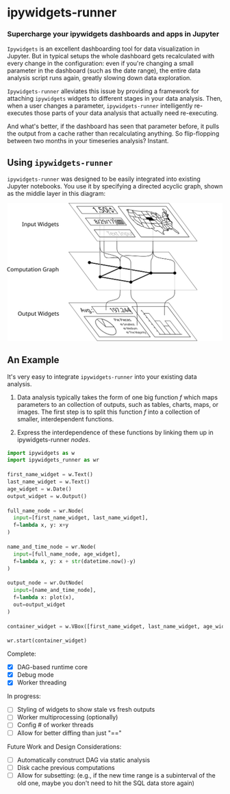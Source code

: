 # ipywidgets-runner
### Supercharge your ipywidgets dashboards and apps in Jupyter

`Ipywidgets` is an excellent dashboarding tool for data visualization in Jupyter.
But in typical setups the whole dashboard gets recalculated with every change in the configuration: even if you're changing a small parameter in the dashboard (such as the date range), the entire data analysis script runs again, greatly slowing down data exploration.

`Ipywidgets-runner` alleviates this issue by providing a framework for attaching `ipywidgets` widgets to different stages in your data analysis.
Then, when a user changes a parameter, `ipywidgets-runner` intelligently re-executes those parts of your data analysis that actually need re-executing.

And what's better, if the dashboard has seen that parameter before, it pulls the output from a cache rather than recalculating anything.
So flip-flopping between two months in your timeseries analysis?
Instant.

## Using `ipywidgets-runner`

`ipywidgets-runner` was designed to be easily integrated into existing Jupyter notebooks.
You use it by specifying a directed acyclic graph, shown as the middle layer in this diagram:

![](overview.svg)

## An Example

It's very easy to integrate `ipywidgets-runner` into your existing data analysis.

1. Data analysis typically takes the form of one big function _f_ which maps parameters to an collection of outputs, such as tables, charts, maps, or images.
The first step is to split this function _f_ into a collection of smaller, interdependent functions.

2. Express the interdependence of these functions by linking them up in ipywidgets-runner _nodes_.


```python
import ipywidgets as w
import ipywidgets_runner as wr

first_name_widget = w.Text()
last_name_widget = w.Text()
age_widget = w.Date()
output_widget = w.Output()

full_name_node = wr.Node(
  input=[first_name_widget, last_name_widget],
  f=lambda x, y: x+y
)
  
name_and_time_node = wr.Node(
  input=[full_name_node, age_widget],
  f=lambda x, y: x + str(datetime.now()-y)
)

output_node = wr.OutNode(
  input=[name_and_time_node],
  f=lambda x: plot(x),
  out=output_widget
)

container_widget = w.VBox([first_name_widget, last_name_widget, age_widget, output_widget])

wr.start(container_widget)
```

Complete:
 - [x] DAG-based runtime core
 - [x] Debug mode
 - [x] Worker threading

In progress:
 - [ ] Styling of widgets to show stale vs fresh outputs
 - [ ] Worker multiprocessing (optionally)
 - [ ] Config # of worker threads
 - [ ] Allow for better diffing than just "=="
 
Future Work and Design Considerations:
 - [ ] Automatically construct DAG via static analysis
 - [ ] Disk cache previous computations
 - [ ] Allow for subsetting: (e.g., if the new time range is a subinterval of the old one, maybe you don't need to hit the SQL data store again)
